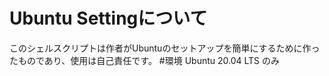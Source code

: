 # Ubuntu Settingについて
このシェルスクリプトは作者がUbuntuのセットアップを簡単にするために作ったものであり、使用は自己責任です。
#環境
Ubuntu 20.04 LTS のみ

